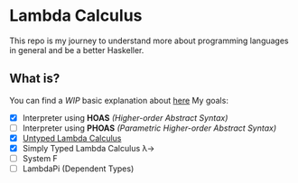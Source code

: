# Lambda Calculus

This repo is my journey to understand more about programming languages in general and be a better Haskeller.

## What is?

You can find a _WIP_ basic explanation about [here](/untyped/README.md)
My goals:

- [x] Interpreter using **HOAS** _(Higher-order Abstract Syntax)_
- [ ] Interpreter using **PHOAS** _(Parametric Higher-order Abstract Syntax)_
- [x] [Untyped Lambda Calculus](/untyped)
- [x] Simply Typed Lambda Calculus λ→
- [ ] System F
- [ ] LambdaPi (Dependent Types)
